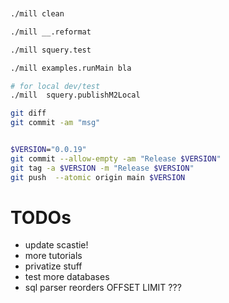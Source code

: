 


```sh


./mill clean

./mill __.reformat

./mill squery.test

./mill examples.runMain bla

# for local dev/test
./mill  squery.publishM2Local

git diff
git commit -am "msg"


$VERSION="0.0.19"
git commit --allow-empty -am "Release $VERSION"
git tag -a $VERSION -m "Release $VERSION"
git push  --atomic origin main $VERSION


```

# TODOs

- update scastie!
- more tutorials
- privatize stuff
- test more databases
- sql parser reorders OFFSET LIMIT ???
